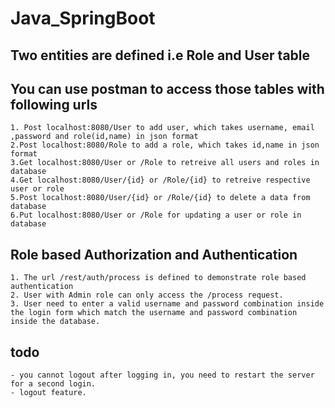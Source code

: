 # Java_SpringBoot
## Two entities are defined i.e Role and User table
    
## You can use postman to access those tables with following urls
    1. Post localhost:8080/User to add user, which takes username, email ,password and role(id,name) in json format
    2.Post localhost:8080/Role to add a role, which takes id,name in json format
    3.Get localhost:8080/User or /Role to retreive all users and roles in database
    4.Get localhost:8080/User/{id} or /Role/{id} to retreive respective user or role
    5.Post localhost:8080/User/{id} or /Role/{id} to delete a data from database
    6.Put localhost:8080/User or /Role for updating a user or role in database

## Role based Authorization and Authentication
    1. The url /rest/auth/process is defined to demonstrate role based authentication
    2. User with Admin role can only access the /process request.
    3. User need to enter a valid username and password combination inside the login form which match the username and password combination inside the database.

##  todo
    - you cannot logout after logging in, you need to restart the server for a second login.
    - logout feature.

